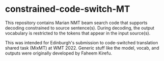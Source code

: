 # constrained-code-switch-MT

This repository contains Marian NMT beam search code that supports decoding constrained to source sentence(s). During decoding, the output vocabulary is restricted to the tokens that appear in the input source(s).

This was intended for Edinburgh's submission to code-switched translation shared task (MixMT) at WMT 2022. Generic stuff like the model, vocab, and outputs were originally developed by Faheem Kirefu.

